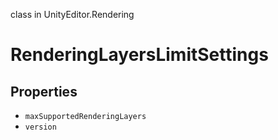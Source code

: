 class in UnityEditor.Rendering
# RenderingLayersLimitSettings

## Properties
- `maxSupportedRenderingLayers`
- `version`
